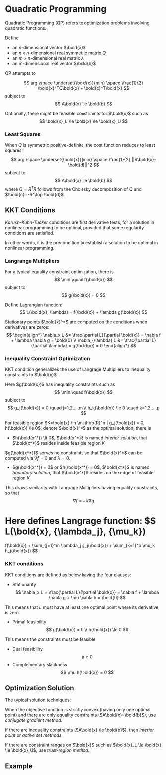 # Quadratic Programming

Quadratic Programming (QP) refers to optimization problems involving quadratic functions. 

Define
* an $n$-dimensional vector $\bold{x}$
* an $n \times n$-dimensional real symmetric matrix $Q$
* an $m \times n$-dimensional real matrix $A$
* an m-dimensional real vector $\bold{b}$

QP attempts to

$$
arg \space \underset{\bold{x}}{min} \space \frac{1}{2} \bold{x}^TQ\bold{x} + \bold{c}^T\bold{x}
$$
subject to
$$
A\bold{x} \le \bold{b}
$$

Optionally, there might be feasible constriaints for $\bold{x}$ such as
$$
\bold{x}_L \le \bold{x} \le \bold{x}_U
$$

### Least Squares

When $Q$ is symmetric positive-definite, the cost function reduces to least squares:

$$
arg \space \underset{\bold{x}}{min} \space \frac{1}{2} ||R\bold{x}-\bold{d}||^2
$$
subject to
$$
A\bold{x} \le \bold{b}
$$
where $Q=R^TR$ follows from the Cholesky decomposition of $Q$ and $\bold{c}=-R^\top \bold{d}$.

## KKT Conditions

*Karush-Kuhn-Tucker* conditions are first derivative tests, for a solution in nonlinear programming to be optimal, provided that some regularity conditions are satisfied.

In other words, it is the precondition to establish a solution to be optimal in nonlinear programming.

### Langrange Multipliers

For a typical equality constraint optimization, there is
$$
\min \quad f(\bold{x})
$$
subject to
$$
g(\bold{x}) = 0
$$

Define Lagrangian function:
$$
L(\bold{x}, \lambda) = f(\bold{x}) + \lambda g(\bold{x})
$$

Stationary points $\bold{x}^*$ are computed on the conditions when derivatives are zeros:
$$
\begin{align*}
\nabla_x L &= \frac{\partial L}{\partial \bold{x}} = \nabla f + \lambda \nabla g = \bold{0}
\\
\nabla_{\lambda} L &= \frac{\partial L}{\partial \lambda} = g(\bold{x}) = 0
\end{align*}
$$

### Inequality Constraint Optimization

KKT condition generalizes the use of Langrage Multipliers to inequality constraints to $\bold{x}$.

Here $g(\bold{x})$ has inequality constraints such as
$$
\min \quad f(\bold{x})
$$
subject to
$$
g_j(\bold{x}) = 0 \quad j=1,2,...,m
\\
h_k(\bold{x}) \le 0 \quad k=1,2,...,p
$$

For feasible region $K=\bold{x} \in \mathbb{R}^n | g_j(\bold{x}) = 0, h(\bold{x}) \le 0$, denote $\bold{x}^*$ as the optimal solution, there is

* $h(\bold{x^*}) \lt 0$, $\bold{x^*}$ is named *interior solution*, that $\bold{x^*}$ resides inside feasible region $K$

$g(\bold{x^*})$ serves no constraints so that $\bold{x}^*$ can be computed via $\nabla f = 0$ and $\lambda = 0$.

* $g(\bold{x^*}) = 0$ or $h(\bold{x^*}) = 0$, $\bold{x^*}$ is named *boundary solution*, that $\bold{x^*}$ resides on the edge of feasible region $K$

This draws similarity with Langrage Multipliers having equality constraints, so that
$$
\nabla f = -\lambda \nabla g
$$

Here defines Langrage function:
$$
L(\bold{x}, \{\lambda_j\}, \{\mu_k\})
=
f(\bold{x}) + \sum_{j=1}^m \lambda_j g_j(\bold{x}) + \sum_{k=1}^p \mu_k h_j(\bold{x})
$$

### KKT conditions

KKT conditions are defined as below having the four clauses:

* Stationarity
$$
\nabla_x L = \frac{\partial L}{\partial \bold{x}} = \nabla f + \lambda \nabla g + \mu \nabla h = \bold{0}
$$

This means that $L$ must have at least one optimal point where its derivative is zero.

* Primal feasibility
$$
g(\bold{x}) = 0
\\
h(\bold{x}) \le 0
$$

This means the constraints must be feasible 

* Dual feasibility
$$
\mu \ge 0
$$
* Complementary slackness
$$
\mu h(\bold{x}) = 0
$$

## Optimization Solution

The typical solution techniques: 

When the objective function is strictly convex (having only one optimal point) and there are only equality constraints ($A\bold{x}=\bold{b}$), use *conjugate gradient method*. 

If there are inequality constraints ($A\bold{x} \le \bold{b}$), then *interior point* or *active set methods*.

If there are constraint ranges on $\bold{x}$ such as $\bold{x}_L \le \bold{x} \le \bold{x}_U$, use *trust-region method*.

## Example

